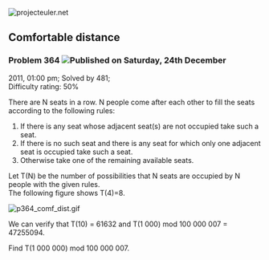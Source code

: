 ![projecteuler.net](images/print_page_logo.png)

## Comfortable distance

### Problem 364 ![](images/icon_info.png)Published on Saturday, 24th December
2011, 01:00 pm; Solved by 481;  
Difficulty rating: 50%

There are N seats in a row. N people come after each other to fill the seats
according to the following rules:

  1. If there is any seat whose adjacent seat(s) are not occupied take such a seat.
  2. If there is no such seat and there is any seat for which only one adjacent seat is occupied take such a seat.
  3. Otherwise take one of the remaining available seats. 

Let T(N) be the number of possibilities that N seats are occupied by N people
with the given rules.  
The following figure shows T(4)=8.

![p364_comf_dist.gif](project/images/p364_comf_dist.gif)

We can verify that T(10) = 61632 and T(1 000) mod 100 000 007 = 47255094.

Find T(1 000 000) mod 100 000 007.

  
  


